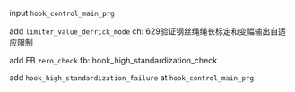 input `hook_control_main_prg`

add `limiter_value_derrick_mode` ch: 629验证钢丝绳绳长标定和变幅输出自适应限制

add FB `zero_check` fb: hook_high_standardization_check

add `hook_high_standardization_failure` at `hook_control_main_prg`